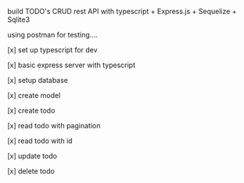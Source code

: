 build TODO's CRUD rest API with typescript + Express.js + Sequelize + Sqlite3

using postman for testing....

[x] set up typescript for dev

[x] basic express server with typescript

[x] setup database

[x] create model

[x] create todo

[x] read todo with pagination

[x] read todo with id

[x] update todo

[x] delete todo
